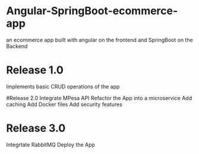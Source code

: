 # Angular-SpringBoot-ecommerce-app
an ecommerce app built with angular on the frontend and SpringBoot on the Backend

# Release 1.0
Implements basic CRUD operations of the app

 #Release 2.0
Integrate MPesa API
Refactor the App into a microservice
Add caching
Add Docker files
Add security features

# Release 3.0
Integrtate RabbitMQ
Deploy the App

